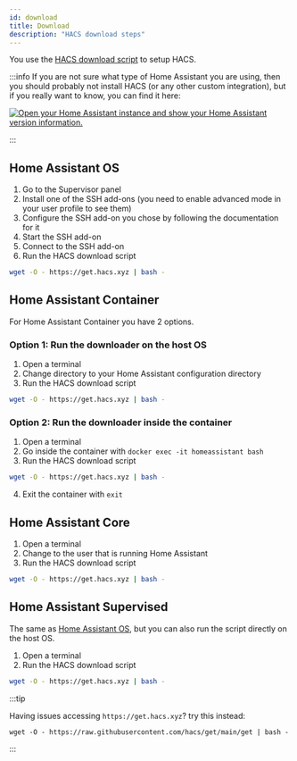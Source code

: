 ```yaml
---
id: download
title: Download
description: "HACS download steps"
---
```


You use the [HACS download script](https://github.com/hacs/get) to setup HACS.

:::info
If you are not sure what type of Home Assistant you are using, then you should probably not install HACS (or any other custom integration), but if you really want to know, you can find it here: 

[![Open your Home Assistant instance and show your Home Assistant version information.](https://my.home-assistant.io/badges/info.svg)](https://my.home-assistant.io/redirect/info/)

:::

## Home Assistant OS

1. Go to the Supervisor panel
1. Install one of the SSH add-ons (you need to enable advanced mode in your user profile to see them)
1. Configure the SSH add-on you chose by following the documentation for it
1. Start the SSH add-on
1. Connect to the SSH add-on
1. Run the HACS download script

```bash
wget -O - https://get.hacs.xyz | bash -
```

## Home Assistant Container

For Home Assistant Container you have 2 options.

### Option 1: Run the downloader on the host OS

1. Open a terminal
1. Change directory to your Home Assistant configuration directory
1. Run the HACS download script

```bash
wget -O - https://get.hacs.xyz | bash -
```

### Option 2: Run the downloader inside the container

1. Open a terminal
1. Go inside the container with `docker exec -it homeassistant bash`
1. Run the HACS download script

```bash
wget -O - https://get.hacs.xyz | bash -
```

4. Exit the container with `exit`


## Home Assistant Core

1. Open a terminal
1. Change to the user that is running Home Assistant
1. Run the HACS download script

```bash
wget -O - https://get.hacs.xyz | bash -
```

## Home Assistant Supervised

The same as [Home Assistant OS](#home-assistant-os), but you can also run the script directly on the host OS.

1. Open a terminal
1. Run the HACS download script

```bash
wget -O - https://get.hacs.xyz | bash -
```

:::tip

Having issues accessing `https://get.hacs.xyz`? try this instead:

```
wget -O - https://raw.githubusercontent.com/hacs/get/main/get | bash -
```

:::

